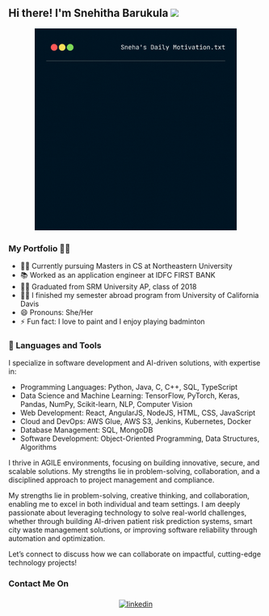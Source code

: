 ## Hi there! I'm Snehitha Barukula  <img src="https://raw.githubusercontent.com/MartinHeinz/MartinHeinz/master/wave.gif" width="30px">

<p align="center">
<img src="git.gif" width="400" height="400">
</p>

### My Portfolio 👩‍💻
- 👩‍💻 Currently pursuing Masters in CS at Northeastern University
- 📚 Worked as an application engineer at IDFC FIRST BANK 
- 👩‍🎓 Graduated from SRM University AP, class of 2018
- 👩‍🎓 I finished my semester abroad program from University of California Davis
- 😄 Pronouns: She/Her
- ⚡ Fun fact: I love to paint and I enjoy playing badminton 

### 🧰 Languages and Tools
I specialize in software development and AI-driven solutions, with expertise in:

- Programming Languages: Python, Java, C, C++, SQL, TypeScript
- Data Science and Machine Learning: TensorFlow, PyTorch, Keras, Pandas, NumPy, Scikit-learn, NLP, Computer Vision
- Web Development: React, AngularJS, NodeJS, HTML, CSS, JavaScript
- Cloud and DevOps: AWS Glue, AWS S3, Jenkins, Kubernetes, Docker
- Database Management: SQL, MongoDB
- Software Development: Object-Oriented Programming, Data Structures, Algorithms

I thrive in AGILE environments, focusing on building innovative, secure, and scalable solutions. My strengths lie in problem-solving, collaboration, and a disciplined approach to project management and compliance.

My strengths lie in problem-solving, creative thinking, and collaboration, enabling me to excel in both individual and team settings. I am deeply passionate about leveraging technology to solve real-world challenges, whether through building AI-driven patient risk prediction systems, smart city waste management solutions, or improving software reliability through automation and optimization.

Let’s connect to discuss how we can collaborate on impactful, cutting-edge technology projects!
  
### Contact Me On
<p align="center">
	<a href="https://www.linkedin.com/in/snehithabarukula/"><img alt="linkedin" width="10%" style="padding:5px" src="https://img.icons8.com/clouds/100/000000/linkedin.png"/></a>			      
</p>

